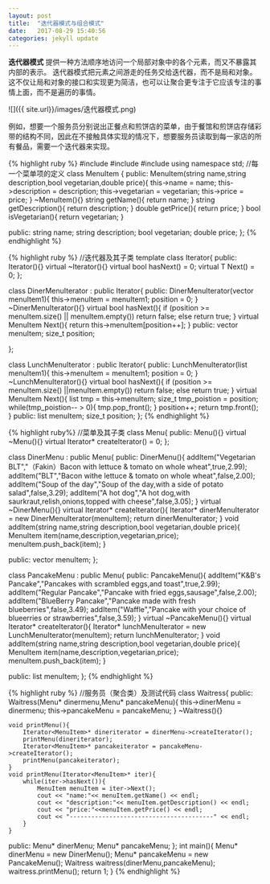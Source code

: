 ```yaml
---
layout: post
title:  "迭代器模式与组合模式"
date:   2017-08-29 15:40:56
categories: jekyll update
---
```

__迭代器模式__ 提供一种方法顺序地访问一个局部对象中的各个元素，而又不暴露其内部的表示。
迭代器模式把元素之间游走的任务交给迭代器，而不是局和对象。这不仅让局和对象的接口和实现更为简洁，也可以让聚合更专注于它应该专注的事情上面，而不是遍历的事情。

![]({{ site.url}}/images/迭代器模式.png)

例如，想要一个服务员分别说出正餐点和煎饼店的菜单，由于餐馆和煎饼店存储彩带的结构不同，因此在不接触具体实现的情况下，想要服务员读取到每一家店的所有餐品，需要一个迭代器来实现。

{% highlight ruby %}
#include <iostream>
#include <vector>
#include <list>
using namespace std;
//每一个菜单项的定义
class MenuItem {
public:
    MenuItem(string name,string description,bool vegetarian,double price){
        this->name = name;
        this->description = description;
        this->vegetarian = vegetarian;
        this->price = price;
    }
    ~MenuItem(){}
    string getName(){
        return name;
    }
    string getDescription(){
        return description;
    }
    double getPrice(){
        return price;
    }
    bool isVegetarian(){
        return vegetarian;
    }

public:
    string name;
    string description;
    bool vegetarian;
    double price;
};
{% endhighlight %}


{% highlight ruby %}
//迭代器及其子类
template <typename T>
class Iterator{
public:
    Iterator(){}
    virtual ~Iterator(){}
    virtual bool hasNext() = 0;
    virtual T Next() = 0;
};

class DinerMenuIterator : public Iterator<MenuItem>{
public:
    DinerMenuIterator(vector<MenuItem> menuItem1){
        this->menuItem = menuItem1;
        position = 0;
    }
    ~DinerMenuIterator(){}
    virtual bool hasNext(){
        if (position >= menuItem.size() || menuItem.empty())
            return false;
        else
            return true;
    }
    virtual MenuItem Next(){
        return this->menuItem[position++];
    }
public:
    vector<MenuItem> menuItem;
    size_t position;

};

class LunchMenuIterator : public Iterator<MenuItem>{
public:
    LunchMenuIterator(list<MenuItem> menuItem1){
        this->menuItem = menuItem1;
        position = 0;
    }
    ~LunchMenuIterator(){}
    virtual bool hasNext(){
        if (position >= menuItem.size() ||menuItem.empty())
            return false;
        else
            return true;
    }
    virtual MenuItem Next(){
        list<MenuItem> tmp = this->menuItem;
        size_t tmp_poistion = position;
        while(tmp_poistion-- > 0){
            tmp.pop_front();
        }
        position++;
        return tmp.front();
    }
public:
    list<MenuItem> menuItem;
    size_t position;
};
{% endhighlight %}

{% highlight ruby%}
//菜单及其子类
class Menu{
public:
    Menu(){}
    virtual ~Menu(){}
    virtual Iterator<MenuItem>* createIterator() = 0;
};

class DinerMenu : public Menu{
public:
    DinerMenu(){
        addItem("Vegetarian BLT","（Fakin）Bacon with lettuce & tomato on whole wheat",true,2.99);
        addItem("BLT","Bacon withe lettuce & tomato on whole wheat",false,2.00);
        addItem("Soup of the day","Soup of the day,with a side of potato salad",false,3.29);
        addItem("A hot dog","A hot dog,with saurkraut,relish,onions,topped with cheese",false,3.05);
    }
    virtual ~DinerMenu(){}
    virtual Iterator<MenuItem>* createIterator(){
        Iterator<MenuItem>* dinerMenuIterator = new DinerMenuIterator(menuItem);
        return dinerMenuIterator;
    }
    void addItem(string name,string description,bool vegetarian,double price){
        MenuItem item(name,description,vegetarian,price);
        menuItem.push_back(item);
    }

public:
    vector<MenuItem> menuItem;
};

class PancakeMenu : public Menu{
public:
    PancakeMenu(){
        addItem("K&B's Pancake","Pancakes with scrambled eggs,and toast",true,2.99);
        addItem("Regular Pancake","Pancake with fried eggs,sausage",false,2.00);
        addItem("BlueBerry Pancake","Pancake made with fresh blueberries",false,3.49);
        addItem("Waffle","Pancake with your choice of blueerries or strawberries",false,3.59);
    }
    virtual ~PancakeMenu(){}
    virtual Iterator<MenuItem>* createIterator(){
        Iterator<MenuItem>* lunchMenuIterator = new LunchMenuIterator(menuItem);
        return lunchMenuIterator;
    }
    void addItem(string name,string description,bool vegetarian,double price){
        MenuItem item(name,description,vegetarian,price);
        menuItem.push_back(item);
    }

public:
    list<MenuItem> menuItem;
};
{% endhighlight %}

{% highlight ruby %}
//服务员（聚合类）及测试代码
class Waitress{
public:
    Waitress(Menu* dinermenu,Menu* pancakeMenu){
        this->dinerMenu = dinermenu;
        this->pancakeMenu = pancakeMenu;
    }
    ~Waitress(){}

    void printMenu(){
        Iterator<MenuItem>* dineriterator = dinerMenu->createIterator();
        printMenu(dineriterator);
        Iterator<MenuItem>* pancakeiterator = pancakeMenu->createIterator();
        printMenu(pancakeiterator);
    }
    void printMenu(Iterator<MenuItem>* iter){
        while(iter->hasNext()){
            MenuItem menuItem = iter->Next();
            cout << "name:"<< menuItem.getName() << endl;
            cout << "description:"<< menuItem.getDescription() << endl;
            cout << "price:"<<menuItem.getPrice() << endl;
            cout << "----------------------------------------" << endl;
        }
    }
public:
    Menu* dinerMenu;
    Menu* pancakeMenu;
};
int main(){
    Menu* dinerMenu = new DinerMenu();
    Menu* pancakeMenu = new PancakeMenu();
    Waitress waitress(dinerMenu,pancakeMenu);
    waitress.printMenu();
    return 1;
}
{% endhighlight %}